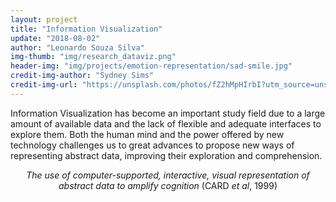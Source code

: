 ```yaml
---  
layout: project  
title: "Information Visualization"  
update: "2018-08-02"  
author: "Leonardo Souza Silva"  
img-thumb: "img/research_dataviz.png"
header-img: "img/projects/emotion-representation/sad-smile.jpg"  
credit-img-author: "Sydney Sims"  
credit-img-url: "https://unsplash.com/photos/fZ2hMpHIrbI?utm_source=unsplash&utm_medium=referral&utm_content=creditCopyText"  
---  
```


Information Visualization has become an important study field due to a large amount of available data and the lack of flexible and adequate interfaces to explore them. Both the human mind and the power offered by new technology challenges us to great advances to propose new ways of representing abstract data, improving their exploration and comprehension.

<CENTER>
  <I>The use of computer-supported, interactive, visual representation of abstract data to amplify cognition</I> (CARD <I>et al</I>, 1999)
</CENTER>
